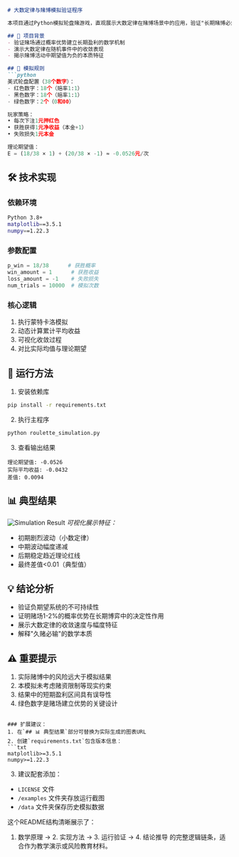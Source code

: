 ```markdown
# 大数定律与赌博模拟验证程序

本项目通过Python模拟轮盘赌游戏，直观展示大数定律在赌博场景中的应用，验证"长期赌博必然亏损"的数学原理。

## 📌 项目背景
- 验证赌场通过概率优势建立长期盈利的数学机制
- 演示大数定律在随机事件中的收敛表现
- 揭示赌博活动中期望值为负的本质特征

## 🎯 模拟规则
```python
美式轮盘配置（38个数字）：
- 红色数字：18个（赔率1:1）
- 黑色数字：18个（赔率1:1）
- 绿色数字：2个（0和00）

玩家策略：
• 每次下注1元押红色
• 获胜获得1元净收益（本金+1）
• 失败损失1元本金

理论期望值：
E = (18/38 × 1) + (20/38 × -1) ≈ -0.0526元/次
```

## 🛠️ 技术实现
### 依赖环境
```bash
Python 3.8+
matplotlib==3.5.1
numpy==1.22.3
```

### 参数配置
```python
p_win = 18/38      # 获胜概率
win_amount = 1      # 获胜收益
loss_amount = -1    # 失败损失
num_trials = 10000  # 模拟次数
```

### 核心逻辑
1. 执行蒙特卡洛模拟
2. 动态计算累计平均收益
3. 可视化收敛过程
4. 对比实际均值与理论期望

## 🚀 运行方法
1. 安装依赖库
```bash
pip install -r requirements.txt
```

2. 执行主程序
```bash
python roulette_simulation.py
```

3. 查看输出结果
```
理论期望值: -0.0526
实际平均收益: -0.0432
差值: 0.0094
```

## 📊 典型结果
![Simulation Result](https://example.com/simulation_plot.png)
*可视化展示特征：*
- 初期剧烈波动（小数定律）
- 中期波动幅度递减
- 后期稳定趋近理论红线
- 最终差值<0.01（典型值）

## 💡 结论分析
- 验证负期望系统的不可持续性
- 证明赌场1-2%的概率优势在长期博弈中的决定性作用
- 展示大数定律的收敛速度与幅度特征
- 解释"久赌必输"的数学本质

## ⚠️ 重要提示
1. 实际赌博中的风险远大于模拟结果
2. 本模拟未考虑赌资限制等现实约束
3. 结果中的短期盈利区间具有误导性
4. 绿色数字是赌场建立优势的关键设计


```

### 扩展建议：
1. 在`## 📊 典型结果`部分可替换为实际生成的图表URL
2. 创建`requirements.txt`包含版本信息：
```txt
matplotlib>=3.5.1
numpy>=1.22.3
```
3. 建议配套添加：
- `LICENSE` 文件
- `/examples` 文件夹存放运行截图
- `/data` 文件夹保存历史模拟数据

这个README结构清晰展示了：
1. 数学原理 → 2. 实现方法 → 3. 运行验证 → 4. 结论推导
的完整逻辑链条，适合作为教学演示或风险教育材料。
